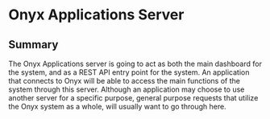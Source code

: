 # Onyx Applications Server

## Summary

The Onyx Applications server is going to act as both the main dashboard for the system, and as a REST API entry point for the system. An application that connects to Onyx will be able to access the main functions of the system through this server. Although an application may choose to use another server for a specific purpose, general purpose requests that utilize the Onyx system as a whole, will usually want to go through here.
